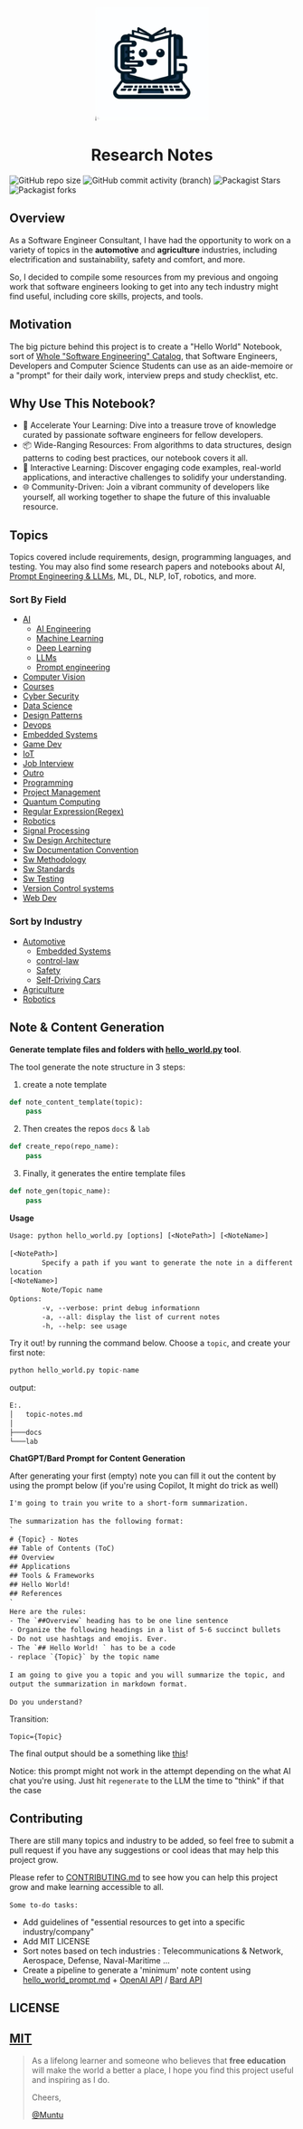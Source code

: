 <p align="center" width="100%">
    <img src="./outro/logo.jpg" width="200" style="border:0px solid #FFFFFF; padding:1px; margin:1px">
</p>

<h1 align="center" width="100%"> Research Notes</h1>

![GitHub repo size](https://img.shields.io/github/repo-size/afondiel/research-notes) ![GitHub commit activity (branch)](https://img.shields.io/github/commit-activity/t/afondiel/research-notes/master) ![Packagist Stars](https://img.shields.io/github/stars/afondiel/research-notes.svg) ![Packagist forks](https://img.shields.io/github/forks/afondiel/research-notes.svg) 

## Overview

As a Software Engineer Consultant, I have had the opportunity to work on a variety of topics in the **automotive** and **agriculture** industries, including electrification and sustainability, safety and comfort, and more.

So, I decided to compile some resources from my previous and ongoing work that software engineers looking to get into any tech industry might find useful, including core skills, projects, and tools.

## Motivation

The big picture behind this project is to create a "Hello World" Notebook, sort of [Whole "Software Engineering" Catalog](https://en.wikipedia.org/wiki/Whole_Earth_Catalog), that Software Engineers, Developers and Computer Science Students can use as an aide-memoire or a "prompt" for their daily work, interview preps and study checklist, etc.

## Why Use This Notebook?

- 🚀 Accelerate Your Learning: Dive into a treasure trove of knowledge curated by passionate software engineers for fellow developers.
- 📦 Wide-Ranging Resources: From algorithms to data structures, design patterns to coding best practices, our notebook covers it all.
- 📝 Interactive Learning: Discover engaging code examples, real-world applications, and interactive challenges to solidify your understanding.
- 🌐 Community-Driven: Join a vibrant community of developers like yourself, all working together to shape the future of this invaluable resource.


## Topics 

Topics covered include requirements, design, programming languages, and testing. You may also find some research papers and notebooks about AI, [Prompt Engineering & LLMs](https://github.com/afondiel/ChatGPT-Prompt-Engineering-DeepLearningAI), ML, DL, NLP, IoT, robotics, and more.

### Sort By Field

- [AI](https://github.com/afondiel/research-notes/tree/master/ai)
  - [AI Engineering](https://github.com/afondiel/research-notes/tree/master/ai/ai-engineering-notes)
  - [Machine Learning](https://github.com/afondiel/research-notes/tree/master/ai/ml-notes)
  - [Deep Learning](https://github.com/afondiel/research-notes/tree/master/ai/deep-learning-notes)
  - [LLMs](https://github.com/afondiel/research-notes/tree/master/ai/llm-notes)
  - [Prompt engineering](https://github.com/afondiel/research-notes/tree/master/ai/prompt-engineering-notes)
- [Computer Vision](https://github.com/afondiel/research-notes/tree/master/computer-vision-notes)
- [Courses](https://github.com/afondiel/research-notes/tree/master/control-law)
- [Cyber Security](https://github.com/afondiel/research-notes/tree/master/courses)
- [Data Science](https://github.com/afondiel/research-notes/tree/master/datascience-notes)
- [Design Patterns](https://github.com/afondiel/research-notes/tree/master/design-patterns-notes)
- [Devops](https://github.com/afondiel/research-notes/tree/master/devops-notes)
- [Embedded Systems](https://github.com/afondiel/research-notes/tree/master/embedded-systems)
- [Game Dev](https://github.com/afondiel/research-notes/tree/master/gamedev-notes)
- [IoT](https://github.com/afondiel/research-notes/tree/master/iot)
- [Job Interview](https://github.com/afondiel/research-notes/tree/master/job-interview-notes)
- [Outro](https://github.com/afondiel/research-notes/tree/master/outro)
- [Programming](https://github.com/afondiel/research-notes/tree/master/programming)
- [Project Management](https://github.com/afondiel/research-notes/tree/master/project-management)
- [Quantum Computing](https://github.com/afondiel/research-notes/tree/master/quantum-computing)
- [Regular Expression(Regex)](https://github.com/afondiel/research-notes/tree/master/regex-notes)
- [Robotics](https://github.com/afondiel/research-notes/tree/master/robotics)
- [Signal Processing](https://github.com/afondiel/research-notes/tree/master/signal-processing)
- [Sw Design Architecture](https://github.com/afondiel/research-notes/tree/master/sw-design-architecture)
- [Sw Documentation Convention](https://github.com/afondiel/research-notes/tree/master/sw-documentation-convention)
- [Sw Methodology](https://github.com/afondiel/research-notes/tree/master/sw-methodology)
- [Sw Standards](https://github.com/afondiel/research-notes/tree/master/sw-standards)
- [Sw Testing](https://github.com/afondiel/research-notes/tree/master/sw-testing)
- [Version Control systems](https://github.com/afondiel/research-notes/tree/master/vcs)
- [Web Dev](https://github.com/afondiel/research-notes/tree/master/web)

### Sort by Industry

- [Automotive](https://github.com/afondiel/research-notes/tree/master/automotive)
  - [Embedded Systems](https://github.com/afondiel/research-notes/tree/master/embedded-systems)
  - [control-law](https://github.com/afondiel/research-notes/tree/master/control-law)
  - [Safety](https://github.com/afondiel/research-notes/tree/master/automotive/safety)
  - [Self-Driving Cars](https://github.com/afondiel/research-notes/tree/master/automotive/self-driving)
- [Agriculture](https://github.com/afondiel/research-notes/tree/master/agriculture)
- [Robotics](https://github.com/afondiel/research-notes/tree/master/robotics)

## Note & Content Generation

**Generate template files and folders with [hello_world.py](hello_world.py) tool**. 

The tool generate the note structure in 3 steps:

1. create a note template 

```python
def note_content_template(topic):
    pass
```
2. Then creates the repos `docs` & `lab` 

```python
def create_repo(repo_name):
    pass
```
3. Finally, it generates the entire template files

```python
def note_gen(topic_name):
    pass
```
**Usage**
```
Usage: python hello_world.py [options] [<NotePath>] [<NoteName>]

[<NotePath>]
        Specify a path if you want to generate the note in a different location
[<NoteName>]
        Note/Topic name
Options:
        -v, --verbose: print debug informationn
        -a, --all: display the list of current notes
        -h, --help: see usage
```

Try it out! by running the command below. Choose a `topic`, and create your first note:

```python
python hello_world.py topic-name
```

output:

```
E:.
│   topic-notes.md
│
├───docs
└───lab
```

**ChatGPT/Bard Prompt for Content Generation**

After generating your first (empty) note you can fill it out the content by using the prompt below (if you're using Copilot, It might do trick as well)

```
I'm going to train you write to a short-form summarization.

The summarization has the following format: 
`
# {Topic} - Notes
## Table of Contents (ToC)
## Overview
## Applications
## Tools & Frameworks
## Hello World!
## References
`
Here are the rules: 
- The `##Overview` heading has to be one line sentence
- Organize the following headings in a list of 5-6 succinct bullets 
- Do not use hashtags and emojis. Ever.
- The `## Hello World! ` has to be a code
- replace `{Topic}` by the topic name 

I am going to give you a topic and you will summarize the topic, and output the summarization in markdown format.

Do you understand?

```

Transition:

```
Topic={Topic}
``` 

The final output should be a something like [this](#)!

Notice: this prompt might not work in the attempt depending on the what AI chat you're using. Just hit `regenerate` to the LLM the time to "think" if that the case

## Contributing

There are still many topics and industry to be added, so feel free to submit a pull request if you have any suggestions or cool ideas that may help this project grow.

Please refer to [CONTRIBUTING.md](./CONTRIBUTING.md) to see how you can help this project grow and make learning accessible to all.


`Some to-do tasks:`

- Add guidelines of "essential resources to get into a specific industry/company"
- Add MIT LICENSE
- Sort notes based on tech industries : Telecommunications & Network, Aerospace, Defense, Naval-Maritime ...
- Create a pipeline to generate a 'minimum' note content using [hello_world_prompt.md](./hello_world_prompt.md) + [OpenAI API](https://openai.com/blog/openai-api) / [Bard API ](https://www.googlecloudcommunity.com/gc/AI-ML/Google-Bard-API/m-p/538517#M1526)  

## LICENSE

[MIT](https://en.wikipedia.org/wiki/MIT_License)
--

>As a lifelong learner and someone who believes that **free education** will make the world a better a place, I hope you find this project useful and inspiring as I do.
>
>Cheers,
>
>[@Muntu](https://github.com/afondiel)


